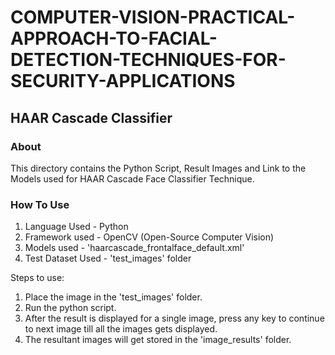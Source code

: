# COMPUTER-VISION-PRACTICAL-APPROACH-TO-FACIAL-DETECTION-TECHNIQUES-FOR-SECURITY-APPLICATIONS

## HAAR Cascade Classifier

### About

This directory contains the Python Script, Result Images and Link to the Models used for HAAR Cascade Face Classifier Technique. 

### How To Use

1. Language Used - Python
2. Framework used - OpenCV (Open-Source Computer Vision)
3. Models used - 'haarcascade_frontalface_default.xml'
4. Test Dataset Used - 'test_images' folder

Steps to use:
1. Place the image in the 'test_images' folder.
2. Run the python script.
3. After the result is displayed for a single image, press any key to continue to next image till all the images gets displayed.
4. The resultant images will get stored in the 'image_results' folder.

